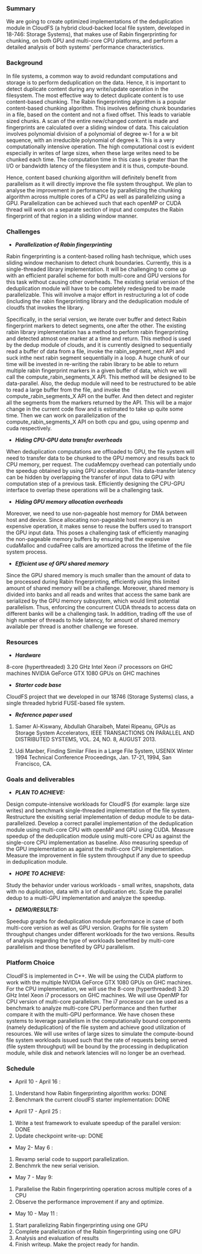 ### Summary

We are going to create optimized implementations of the deduplication module in CloudFS (a hybrid cloud-backed local file system, developed in 18-746: Storage Systems), that makes use of Rabin fingerprinting for chunking, on both GPU and multi-core CPU platforms, and perform a detailed analysis of both systems' performance characteristics.


### Background

  In file systems, a common way to avoid redundant computations and storage is to perform deduplication on the data. Hence, it is important to detect duplicate content during any write/update operation in the filesystem. The most effective way to detect duplicate content is to use content-based chunking. The Rabin fingerprinting algorithm is a popular content-based chunking algorithm. This involves defining chunk boundaries in a file, based on the content and not a fixed offset. This leads to variable sized chunks. A scan of the entire new/changed content is made and fingerprints are calculated over a sliding window of data. This calculation involves polynomial division of a polynomial of degree w-1 for a w bit sequence, with an irreducible polynomial of degree k. This is a very computationally intensive operation. The high computational cost is evident especially in writes of large sizes, when these large writes need to be chunked each time. The computation time in this case is greater than the I/O or bandwidth latency of the filesystem and it is thus, compute-bound. 
  
  Hence, content based chunking algorithm will definitely benefit from parallelism as it will directly improve the file system throughput. We plan to analyse the improvement in performance by parallelizing the chunking algorithm across multiple cores of a CPU as well as parallelizing using a GPU. Parallelization can be achieved such that each openMP or CUDA thread will work on a separate section of input and computes the Rabin fingerprint of that region in a sliding window manner. 

### Challenges

- ***Parallelization of Rabin fingerprinting***

Rabin fingerprinting is a content-based rolling hash technique, which uses sliding window mechanism to detect chunk boundaries. Currently, this is a single-threaded library implementation. It will be challenging to come up with an efficient parallel scheme for both multi-core and GPU versions for this task without causing other overheads. The existing serial version of the deduplication module will have to be completely redesigned to be made parallelizable. This will involve a major effort in restructuring a lot of code (including the rabin fingerprinting library and the deduplication module of cloudfs that invokes the library.

Specifically, in the serial version, we iterate over buffer and detect Rabin fingerprint markers to detect segments, one after the other. The existing rabin library implementation has a method to perform rabin fingerprinting and detected atmost one marker at a time and return. This method is used by the dedup module of clouds, and it is currently designed to sequentially read a buffer of data from a file, invoke the rabin_segment_next API and suck inthe next rabin segment sequentially in a loop. A huge chunk of our time will be invested in re-writing the rabin library to be able to return multiple rabin fingerprint markers in a given buffer of data, which we will call the compute_rabin_segments_X API. This method will be designed to be data-parallel. Also, the dedup module will need to be restructured to be able to read a large buffer from the file, and invoke the compute_rabin_segments_X API on the buffer. And then detect and register all the segments from the markers returned by the API. This will be a major change in the current code flow and is estimated to take up quite some time. Then we can work on parallelization of the compute_rabin_segments_X API on both cpu and gpu, using openmp and cuda respectively.

- ***Hiding CPU-GPU data transfer overheads***

When deduplication computations are offloaded to GPU, the file system will need to transfer data to be chunked to the GPU memory and results back to CPU memory, per request. The cudaMemcpy overhead can potentially undo the speedup obtained by using GPU acceleration. This data-transfer latency can be hidden by overlapping the transfer of input data to GPU with computation step of a previous task. Efficiently designing the CPU-GPU interface to overlap these operations will be a challenging task. 

- ***Hiding GPU memory allocation overheads***

Moreover, we need to use non-pageable host memory for DMA between host and device. Since allocating non-pageable host memory is an expensive operation, it makes sense to reuse the buffers used to transport the GPU input data. This poses a challenging task of efficiently managing the non-pageable memory buffers by ensuring that the expensive cudaMalloc and cudaFree calls are amortized across the lifetime of the file system process.

- ***Efficient use of GPU shared memory***

Since the GPU shared memory is much smaller than the amount of data to be processed during Rabin fingerprinting, efficiently using this limited amount of shared memory will be a challenge. Moreover, shared memory is divided into banks and all reads and writes that access the same bank are serialized by the GPU memory subsystem, which would limit potential parallelism. Thus, enforcing the concurrent CUDA threads to access data on different banks will be a challenging task. In addition, trading off the use of high number of threads to hide latency, for amount of shared memory available per thread is another challenge we foresee.

### Resources

- ***Hardware***

8-core (hyperthreaded) 3.20 GHz Intel Xeon i7 processors on GHC machines
NVIDIA GeForce GTX 1080 GPUs on GHC machines

- ***Starter code base***

CloudFS project that we developed in our 18746 (Storage Systems) class, a single threaded hybrid FUSE-based file system.

- ***Reference paper used***

1. Samer Al-Kiswany, Abdullah Gharaibeh, Matei Ripeanu, GPUs as Storage System Accelerators, IEEE TRANSACTIONS ON PARALLEL AND DISTRIBUTED SYSTEMS, VOL. 24, NO. 8, AUGUST 2013.

2. Udi Manber, Finding Similar Files in a Large File System, USENIX Winter 1994 Technical Conference Proceedings, Jan. 17-21, 1994, San Francisco, CA.


### Goals and deliverables

- ***PLAN TO ACHIEVE:***

Design compute-intensive workloads for CloudFS (for example: large size writes) and benchmark single-threaded implementation of the file system.
Restructure the exisiting serial implementation of dedup module to be data-parallelized.
Develop a correct parallel implementation of the deduplication module using multi-core CPU with openMP and GPU using CUDA.
Measure speedup of the deduplication module using multi-core CPU as against the single-core CPU implementation as baseline. Also measuring speedup of the GPU implementation as against the multi-core CPU implementation.
Measure the improvement in file system throughput if any due to speedup in deduplication module.

- ***HOPE TO ACHIEVE:***

Study the behavior under various workloads - small writes, snapshots, data with no duplication, data with a lot of duplication etc.
Scale the parallel dedup to a multi-GPU implementation and analyze the speedup.

- ***DEMO/RESULTS:***

Speedup graphs for deduplication module performance in case of both multi-core version as well as GPU version.
Graphs for file system throughput changes under different workloads for the two versions.
Results of analysis regarding the type of workloads benefited by multi-core parallelism and those benefited by GPU parallelism.

### Platform Choice

CloudFS is implemented in C++. We will be using the CUDA platform to work with the multiple NVIDIA GeForce GTX 1080 GPUs on GHC machines. For the CPU implementation, we will use the 8-core (hyperthreaded) 3.20 GHz Intel Xeon i7 processors on GHC machines. We will use OpenMP for CPU version of multi-core parallelism. The i7 processor can be used as a  benchmark to analyze multi-core CPU performance and then further compare it with the multi-GPU performance. We have chosen these systems to leverage parallelism in the computationally bound components (namely deduplication) of the file system and achieve good utilization of resources. We will use writes of large sizes to simulate the compute-bound file system workloads issued such that the rate of requests being served (file system throughput) will be bound by the processing in deduplication module, while disk and network latencies will no longer be an overhead.

### Schedule

- April 10 - April 16 : 
1. Understand how Rabin fingerprinting algorithm works: DONE
2. Benchmark the current cloudFS starter implementation: DONE

- April 17 - April 25 : 
1. Write a test framework to evaluate speedup of the parallel version: DONE
2. Update checkpoint write-up: DONE

- May 2- May 6 : 
1. Revamp serial code to support parallelization.
2. Benchmrk the new serial verision.

- May 7 - May 9:
1. Parallelise the Rabin fingerprinting operation across multiple cores of a CPU
2. Observe the performance improvement if any and optimize.

- May 10 - May 11 : 
1. Start parallelizing Rabin fingerprinting using one GPU
2. Complete parallelization of the Rabin fingerprinting using one GPU
3. Analysis and evaluation of results
4. Finish writeup. Make the project ready for handin.
